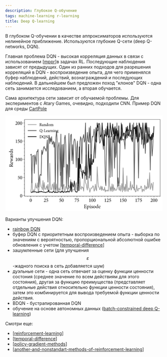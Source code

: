 ```yaml
---
description: Глубокое Q-обучение
tags: machine-learning r-learning
title: Deep Q-learning
---
```

В глубоком Q-обучении в качестве аппроксиматоров используются нелинейное приближение. Используются глубокие Q-сети (deep Q-networks, DQN).

Главная проблема DQN - высокая корреляция данных  в связи с использованием [[mppr]]в задачах RL. Последующие наблюдения зависят от предыдущих. Один из ранних подходов для разрешения корреляций в DQN - воспроизведение опыта, для чего применялся буфер наблюдений, действий, вознаграждений и последующих наблюдений. В дальнейшем был предложен поход "клонов" DQN - одна сеть занимается исследованием, а вторая обучается.

Сама архитектура сети зависит от обучаемой проблемы. Для экспериментов с Atary Games, очевидно, подходили CNN. Пример DQN для среды [CartPole](https://rl-book.com/learn/drl/cartpole_coach/)

![DQN](../attachments/2023-01-02-20-42-05.png)

Варианты улучшения DQN:

- [rainbow DQN](https://rl-book.com/learn/drl/atari_coach/)
- буфер DQN с приоритетным воспроизведением опыта - выборка по значениям с вероятностью, пропорциональной абсолютной ошибке обновления с учетом [[temporal-difference]]
- зашумленные сети (для улучшения $$\varepsilon$$-жадного поиска в сеть добавляется шум)
- дуэльные сети - одна сеть отвечает за оценку функции ценности состония (среднее значение по всем действиям для этого состояния), другая за функцию преимущества (представляет отдельные действия относительно функции ценности состояния), затем это комбинируется для вывода требуемой функции ценности действия.
- BDQN - бустрапированная DQN
- обучение на основе автономных данных ([batch-constrained deep Q-learning](https://rl-book.com/learn/drl/bcq_coach/))

Смотри еще:

- [[reinforcement-learning]]
- [[temporal-difference]]
- [[policy-gradient-methods]]
- [[another-and-nonstandart-methods-of-reinforcement-learning]]

[//begin]: # "Autogenerated link references for markdown compatibility"
[mppr]: mppr "MPPR"
[temporal-difference]: temporal-difference "Temporal difference methods and n-steps methods"
[reinforcement-learning]: ../lists/reinforcement-learning "Reinforcement learning"
[temporal-difference]: temporal-difference "Temporal difference methods and n-steps methods"
[policy-gradient-methods]: policy-gradient-methods "Policy Gradient Methods"
[another-and-nonstandart-methods-of-reinforcement-learning]: another-and-nonstandart-methods-of-reinforcement-learning "another and nonstandart methods of reinforcemebt learning"
[//end]: # "Autogenerated link references"